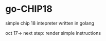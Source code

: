 # go-CHIP18

simple chip 18 intepreter written in golang


oct 17-> next step: render simple instructions

